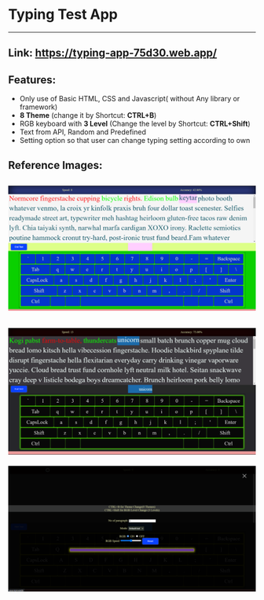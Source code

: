 # Typing Test App
___
## Link: https://typing-app-75d30.web.app/
## Features:
- Only use of Basic HTML, CSS and Javascript( without Any library or framework)
- **8 Theme** (change it by Shortcut: **CTRL+B**)
- RGB keyboard with **3 Level** (Change the level by Shortcut: **CTRL+Shift**)
- Text from API, Random and Predefined
- Setting option so that user can change typing setting according to own

## Reference Images:
![Alt text](refimg/img3.png)
---
![Alt text](refimg/image-2.png) 
---
![Alt text](refimg/image-1.png)
